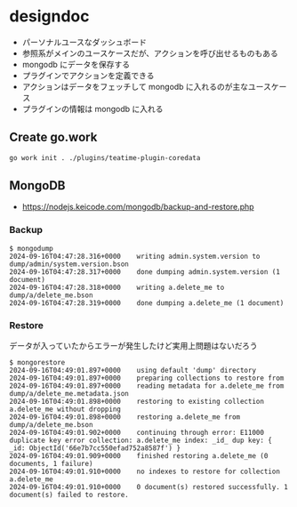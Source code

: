 # designdoc
- パーソナルユースなダッシュボード
- 参照系がメインのユースケースだが、アクションを呼び出せるものもある
- mongodb にデータを保存する
- プラグインでアクションを定義できる
- アクションはデータをフェッチして mongodb に入れるのが主なユースケース
- プラグインの情報は mongodb に入れる

## Create go.work
```bash
go work init . ./plugins/teatime-plugin-coredata
```

## MongoDB
- https://nodejs.keicode.com/mongodb/backup-and-restore.php

### Backup
```console
$ mongodump
2024-09-16T04:47:28.316+0000	writing admin.system.version to dump/admin/system.version.bson
2024-09-16T04:47:28.317+0000	done dumping admin.system.version (1 document)
2024-09-16T04:47:28.318+0000	writing a.delete_me to dump/a/delete_me.bson
2024-09-16T04:47:28.319+0000	done dumping a.delete_me (1 document)
```

### Restore
データが入っていたからエラーが発生したけど実用上問題はないだろう
```console
$ mongorestore
2024-09-16T04:49:01.897+0000	using default 'dump' directory
2024-09-16T04:49:01.897+0000	preparing collections to restore from
2024-09-16T04:49:01.897+0000	reading metadata for a.delete_me from dump/a/delete_me.metadata.json
2024-09-16T04:49:01.898+0000	restoring to existing collection a.delete_me without dropping
2024-09-16T04:49:01.898+0000	restoring a.delete_me from dump/a/delete_me.bson
2024-09-16T04:49:01.902+0000	continuing through error: E11000 duplicate key error collection: a.delete_me index: _id_ dup key: { _id: ObjectId('66e7b7cc550efad752a8587f') }
2024-09-16T04:49:01.909+0000	finished restoring a.delete_me (0 documents, 1 failure)
2024-09-16T04:49:01.910+0000	no indexes to restore for collection a.delete_me
2024-09-16T04:49:01.910+0000	0 document(s) restored successfully. 1 document(s) failed to restore.
```
